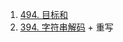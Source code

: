 1. [494. 目标和](https://leetcode-cn.com/problems/target-sum/)
2. [394. 字符串解码](https://leetcode-cn.com/problems/decode-string/) + 重写

